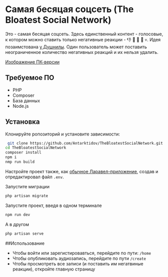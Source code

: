 # Самая бесяцая соцсеть (The Bloatest Social Network)

Это - самая бесяцая соцсеть. Здесь единственный контент - голосовые, к котором можно ставить только негативные реакции - 👎 🤡 💩 🤮 💀. Идея позаимстована [у Душнилы](https://www.youtube.com/watch?v=ZylVaL5GR6E). Один пользователь может поставить неограниченное количество негативных реакций и их нельзя удалить.

[Изображение ПК-версии](https://github.com/Antarktidov/TheBloatestSocialNetwork/blob/main/images/Index%20Desktop.png)

## Требуемое ПО

* PHP
* Composer
* База данных
* Node.js

## Установка

Клонируйте ропозиторий и установите зависимости:

```bash
 git clone https://github.com/Antarktidov/TheBloatestSocialNetwork.git
cd TheBloatestSocialNetwork
composer install
npm i
nmp run build
```

Настройте проект также, как [обычное Ларавел-приложение](https://laravel.com/docs/11.x/installation#initial-configuration), создав и отредактировал файл ```.env```.

Запустите миграции
```bash
php artisan migrate
```

Запустите проект, введя в одном терминале
```bash
npm run dev
```

А в другом
```bash
php artisan serve
```

##Использование

* Чтобы войти или зарегистировавться, перейдите по пути: ```/home```
* Чтобы опубликовать аудиозапись, перейдите по пути ```/create```
* Чтобы просмотреть все записи (и поставить им негатвиные реакции), откройте главную страницу
